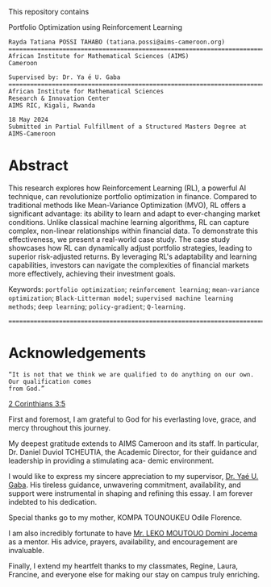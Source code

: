 This repository contains 



Portfolio Optimization using Reinforcement Learning

```
Rayda Tatiana POSSI TAHABO (tatiana.possi@aims-cameroon.org)
============================================================================
African Institute for Mathematical Sciences (AIMS)
Cameroon
```
```
Supervised by: Dr. Ya ́e U. Gaba
==============================================================================
African Institute for Mathematical Sciences
Research & Innovation Center
AIMS RIC, Kigali, Rwanda
```
```
18 May 2024
Submitted in Partial Fulfillment of a Structured Masters Degree at AIMS-Cameroon
```

# Abstract

This research explores how Reinforcement Learning (RL), a powerful AI technique, can revolutionize portfolio optimization in finance. Compared to traditional methods like Mean-Variance Optimization (MVO), RL offers a significant advantage: its ability to learn and adapt to ever-changing market conditions. Unlike classical machine learning algorithms, RL can capture complex, non-linear relationships within financial data. To demonstrate this effectiveness, we present a real-world case study.  The case study showcases how RL can dynamically adjust portfolio strategies, leading to superior risk-adjusted returns.  By leveraging RL's adaptability and learning capabilities, investors can navigate the complexities of financial markets more effectively, achieving their investment goals.

Keywords: `portfolio optimization`; `reinforcement learning`; `mean-variance optimization`; `Black-Litterman
model`; `supervised machine learning methods`; `deep learning`; `policy-gradient`; `Q-learning`.

```
============================================================================================================
```

# Acknowledgements

```
“It is not that we think we are qualified to do anything on our own. Our qualification comes
from God.”  
```
[2 Corinthians 3:5](https://www.biblegateway.com/passage/?search=2%20Corinthians%203:5&version=NIV)

First and foremost, I am grateful to God for his everlasting love, grace, and mercy throughout this
journey.

My deepest gratitude extends to AIMS Cameroon and its staff. In particular, Dr. Daniel Duviol
TCHEUTIA, the Academic Director, for their guidance and leadership in providing a stimulating aca-
demic environment.

I would like to express my sincere appreciation to my supervisor, [Dr. Yaé U. Gaba](https://github.com/gabayae/gabayae). His tireless guidance,
unwavering commitment, availability, and support were instrumental in shaping and refining this essay.
I am forever indebted to his dedication.

Special thanks go to my mother, KOMPA TOUNOUKEU Odile Florence.

I am also incredibly fortunate to have [Mr. LEKO MOUTOUO Domini Jocema](https://github.com/domini-leko) as a mentor. His advice,
prayers, availability, and encouragement are invaluable.

Finally, I extend my heartfelt thanks to my classmates, Regine, Laura, Francine, and everyone else for
making our stay on campus truly enriching.




